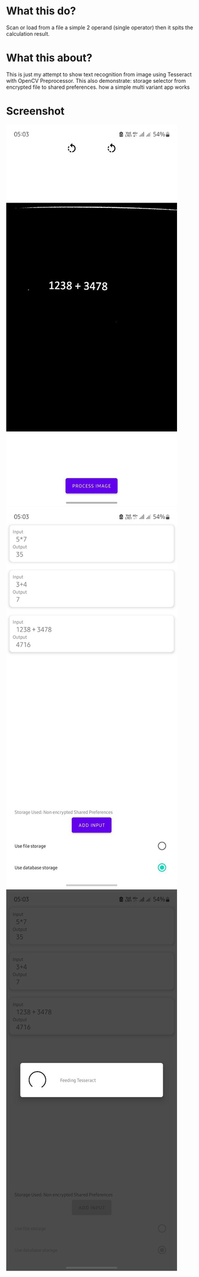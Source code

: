 # What this do?
Scan or load from a file a simple 2 operand (single operator) then it spits the calculation result.

# What this about?
This is just my attempt to show text recognition from image using Tesseract with OpenCV Preprocessor.
This also demonstrate:
   storage selector from encrypted file to shared preferences.
   how a simple multi variant app works

# Screenshot
![Reference](https://github.com/Humayung/Scan-Me-Calculator/blob/master/1.jpg)
![Reference](https://github.com/Humayung/Scan-Me-Calculator/blob/master/2.jpg)
![Reference](https://github.com/Humayung/Scan-Me-Calculator/blob/master/3.jpg)

